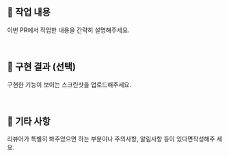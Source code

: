 ## 📌 작업 내용

이번 PR에서 작업한 내용을 간략히 설명해주세요.

<br/>

## 📌 구현 결과 (선택)

구현한 기능이 보이는 스크린샷을 업로드해주세요.

<br/>

## 📌 기타 사항

리뷰어가 특별히 봐주었으면 하는 부분이나 주의사항, 알림사항 등이 있다면작성해주
세요.

<br/>
